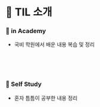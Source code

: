 # :bookmark_tabs: TIL 소개

### :pushpin: in Academy

- 국비 학원에서 배운 내용 복습 및 정리

<br/>

<br/>

<br/>

### :pushpin: Self Study

- 혼자 틈틈이 공부한 내용 정리
